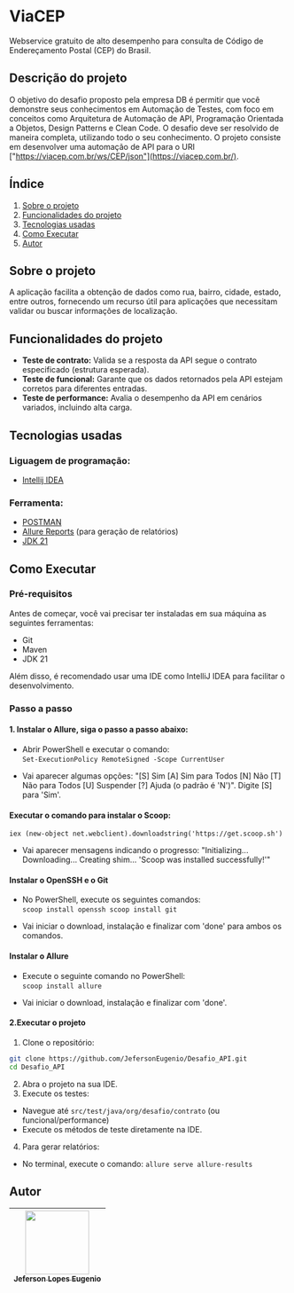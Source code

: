 # ViaCEP
Webservice gratuito de alto desempenho para consulta de Código de Endereçamento Postal (CEP) do Brasil.
## Descrição do projeto
O objetivo do desafio proposto pela empresa DB é permitir que você demonstre seus conhecimentos em Automação de Testes, com foco em conceitos como Arquitetura de Automação de API, Programação Orientada a Objetos, Design Patterns e Clean Code. O desafio deve ser resolvido de maneira completa, utilizando todo o seu conhecimento. O projeto consiste em desenvolver uma automação de API para o URI ["https://viacep.com.br/ws/CEP/json"](https://viacep.com.br/).

## Índice
1. [Sobre o projeto](#sobre-o-projeto)
2. [Funcionalidades do projeto](#funcionalidades-do-projeto)
3. [Tecnologias usadas](#tecnologias-usadas)
4. [Como Executar](#como-executar)
5. [Autor](#autor)

## Sobre o projeto
A aplicação facilita a obtenção de dados como rua, bairro, cidade, estado, entre outros, fornecendo um recurso útil para aplicações que necessitam validar ou buscar informações de localização.

## Funcionalidades do projeto
* **Teste de contrato:** Valida se a resposta da API segue o contrato especificado (estrutura esperada).
* **Teste de funcional:** Garante que os dados retornados pela API estejam corretos para diferentes entradas.
* **Teste de performance:** Avalia o desempenho da API em cenários variados, incluindo alta carga.

## Tecnologias usadas
### Liguagem de programação:
* [Intellij IDEA](https://www.jetbrains.com/pt-br/idea/)
### Ferramenta:
* [POSTMAN](https://www.postman.com/)
* [Allure Reports](https://docs.qameta.io/allure/) (para geração de relatórios)
* [JDK 21](https://www.oracle.com/java/technologies/javase/jdk21-archive-downloads.html)


## Como Executar

### Pré-requisitos
Antes de começar, você vai precisar ter instaladas em sua máquina as seguintes ferramentas: 
* Git
* Maven
* JDK 21
<p>Além disso, é recomendado usar uma IDE como IntelliJ IDEA para facilitar o desenvolvimento.</p>

### Passo a passo

#### 1. Instalar o Allure, siga o passo a passo abaixo:
* Abrir PowerShell e executar o comando: <br>
``` Set-ExecutionPolicy RemoteSigned -Scope CurrentUser ``` <br>
- Vai aparecer algumas opções: "[S] Sim [A] Sim para Todos [N] Não [T] Não para Todos [U] Suspender [?] Ajuda (o padrão é 'N')". Digite [S] para 'Sim'. <br>
#### Executar o comando para instalar o Scoop: 
`` iex (new-object net.webclient).downloadstring('https://get.scoop.sh') `` <br>
- Vai aparecer mensagens indicando o progresso: "Initializing... Downloading... Creating shim... 'Scoop was installed successfully!'" <br>
#### Instalar o OpenSSH e o Git
* No PowerShell, execute os seguintes comandos: <br>
`` scoop install openssh
scoop install git `` <br>
- Vai iniciar o download, instalação e finalizar com 'done' para ambos os comandos. <br>
#### Instalar o Allure
* Execute o seguinte comando no PowerShell: <br>
`` scoop install allure ``
- Vai iniciar o download, instalação e finalizar com 'done'.

#### 2.Executar o projeto
1. Clone o repositório:
```bash
git clone https://github.com/JefersonEugenio/Desafio_API.git
cd Desafio_API
```
2. Abra o projeto na sua IDE.
3. Execute os testes:
* Navegue até `src/test/java/org/desafio/contrato` (ou funcional/performance)
* Execute os métodos de teste diretamente na IDE.
4. Para gerar relatórios:
* No terminal, execute o comando:
``` allure serve allure-results ```

## Autor
| [<img src="https://avatars.githubusercontent.com/u/122066021?v=4" width=115><br><sub>Jeferson Lopes Eugenio</sub>](https://github.com/JefersonEuenio) |
| :---: |
